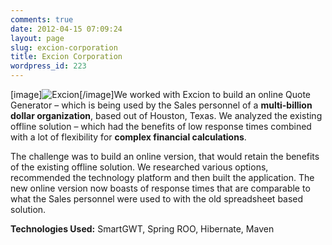 ```yaml
---
comments: true
date: 2012-04-15 07:09:24
layout: page
slug: excion-corporation
title: Excion Corporation
wordpress_id: 223
---
```


[image]![Excion](http://new.multunus.com/wordpress/wp-content/gallery/finance/156__320x240_excion.png)[/image]We worked with Excion to build an online Quote Generator – which is being used by the Sales personnel of a **multi-billion dollar organization**, based out of Houston, Texas. We analyzed the existing offline solution – which had the benefits of low response times combined with a lot of flexibility for **complex financial calculations**.

The challenge was to build an online version, that would retain the benefits of the existing offline solution. We researched various options, recommended the technology platform and then built the application. The new online version now boasts of response times that are comparable to what the Sales personnel were used to with the old spreadsheet based solution.

**Technologies Used:** SmartGWT, Spring ROO, Hibernate, Maven
